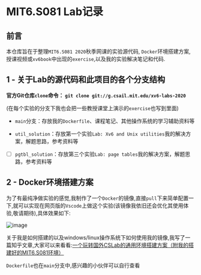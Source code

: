 # MIT6.S081 Lab记录

## 前言

本仓库旨在于整理`MIT6.S081 2020`秋季网课的实验源代码, `Docker`环境搭建方案, 授课视频或`xv6book`中出现的`exercise`,以及我的实验解决笔记和代码.

## 1 - 关于Lab的源代码和此项目的各个分支结构

**官方Git仓库`clone`命令： `git clone git://g.csail.mit.edu/xv6-labs-2020`**

(在每个实验的分支下我也会把一些教授课堂上演示的`exercise`也写到里面)

- `main`分支：存放我的`Dockerfile`、课程笔记、其他操作系统的学习辅助资料等

- `util_solution`：存放第一个实验`Lab: Xv6 and Unix utilities`我的解决方案，解题思路，参考资料等

- [ ] `pgtbl_solution`：存放第三个实验`Lab: page tables`我的解决方案，解题思路，参考资料等

## 2 - Docker环境搭建方案

为了有最纯净做实验的感觉,我制作了一个`Docker`的镜像,直接`pull`下来简单配置一下,就可以实现在网页版的`Vscode`上做这个实验(该镜像我依旧还会优化其使用体验,敬请期待),具体效果如下:

![image](https://cdn.jsdelivr.net/gh/CalvinHaynes/ImageHub@main/BlogImage/image.5l840ak5vw00.png)

关于我是如何搭建的以及windows/linux操作系统下如何使用我的镜像,我写了一篇知乎文章,大家可以来看看:[一个玩转国外CSLab的通用环境搭建方案（附我的搭建好的MIT6.S081环境）](https://zhuanlan.zhihu.com/p/449687883)

`Dockerfile`也在`main`分支中,感兴趣的小伙伴可以自行查看

